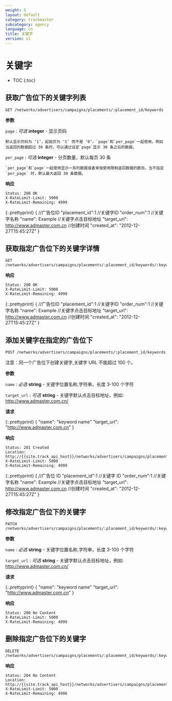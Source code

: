 ```yaml
---
weight: 5
layout: default
category: trackmaster
subcategory: agency
language: cn
title: 关键字
version: v1
---
```


# 关键字

* TOC
{:toc}

## 获取广告位下的关键字列表

    GET /networks/advertisers/campaigns/placements/:placement_id/keywords

**参数**     

`page`
: _可选_ **integer** - 显示页码  
    
	默认显示页码为 ‘1’，起始页为 ‘1’ 而不是 ‘0’。`page`和`per_page`一起使用，例如当返回的数据超过 30 条时，可以通过设定`page`显示 30 条之后的数据。    

`per_page`
: _可选_ **integer** - 分页数量，默认每页 30 条        

	`per_page`和`page`一起使用显示一系列数据或者单独使用限制返回数据的数目。当不指定`per_page` 时，默认最大返回 30 条数据。


**响应**

    Status: 200 OK
    X-RateLimit-Limit: 5000
    X-RateLimit-Remaining: 4999

{:.prettyprint}
        {
            //广告位ID
            "placement_id":1
            //关键字ID
            "order_num":1
            //关键字名称
            "name": Example
            //关键字点击目标地址
            "target_url": http://www.admaster.com.cn
            //创建时间
            "created_at": "2012-12-27T15:45:27Z"
        }
   


## 获取指定广告位下的关键字详情

    GET /networks/advertisers/campaigns/placements/:placement_id/keywords/:keyword_id

**响应**

    Status: 200 OK
    X-RateLimit-Limit: 5000
    X-RateLimit-Remaining: 4999

{:.prettyprint}
        {
            //广告位ID
            "placement_id":1
            //关键字ID
            "order_num":1
            //关键字名称
            "name": Example
            //关键字点击目标地址
            "target_url": http://www.admaster.com.cn
            //创建时间
            "created_at": "2012-12-27T15:45:27Z"
        }


## 添加关键字在指定的广告位下

    POST /networks/advertisers/campaigns/placements/:placement_id/keywords

注意：同一个广告位下创建关键字,关键字 URL 不能超过 100 个。 

**参数**

`name`
: _必选_ **string** - 关键字位置名称,字符串，长度 3-100 个字符

`target_url`
: _可选_ **string** - 关键字默认点击目标地址，例如: http://www.admaster.com.cn/


**请求**

{:.prettyprint}
    	{
        	"name": "keyword name"
        	"target_url": "http://www.admaster.com.cn"
    	}

**响应**

    Status: 201 Created
    Location: http://{{site.track_api_host}}/networks/advertisers/campaigns/placements/keywords/1
    X-RateLimit-Limit: 5000
    X-RateLimit-Remaining: 4999

{:.prettyprint}
	 {
        //广告位 ID
        "placement_id":1
        //关键字 ID
        "order_num":1
        //关键字名称
        "name": Example
        //关键字点击目标地址
        "target_url": http://www.admaster.com.cn
        //创建时间
        "created_at": "2012-12-27T15:45:27Z"
    }


## 修改指定广告位下的关键字

    PATCH /networks/advertisers/campaigns/placements/:placement_id/keywords/:keyword_id

**参数**

`name`
: _必选_ **string** - 关键字位置名称,字符串，长度 3-100 个字符

`target_url`
: _可选_ **string** - 关键字默认点击目标地址，例如: http://www.admaster.com.cn/

**请求**

{:.prettyprint}
    	{
        	"name": "keyword name"
        	"target_url": "http://www.admaster.com.cn"
    	}

**响应**

    Status: 200 No Content
    X-RateLimit-Limit: 5000
    X-RateLimit-Remaining: 4999



## 删除指定广告位下的关键字

    DELETE /networks/advertisers/campaigns/placements/:placement_id/keywords/:keyword_id


**响应**

    Status: 204 No Content
    Location: http://{{site.track_api_host}}/networks/advertisers/campaigns/placements/1/keywords
    X-RateLimit-Limit: 5000
    X-RateLimit-Remaining: 4996



